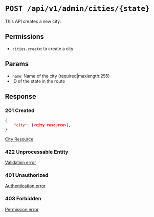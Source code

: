 # `POST /api/v1/admin/cities/{state}`
This API creates a new city.


## Permissions

- `cities.create`: to create a city

## Params

- `name`: Name of the city (required|maxlength:255)
- ID of the state in the route

## Response

### 201 Created
```json
{
    "city": {<city resource>},
}
```

[City Resource](city_resource.md)

### 422 Unprocessable Entity
[Validation error](../../_globals/validation-errors.md)

### 401 Unauthorized
[Authentication error](../../_globals/authentication-errors.md)

### 403 Forbidden
[Permission error](../../_globals/permission-errors.md)
